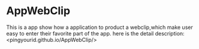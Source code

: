 AppWebClip
=========
This is a app show how a application to product a webclip,which make user easy to enter their favorite part of the app.
here is the detail description:
<pingyourid.github.io/AppWebClip/>
